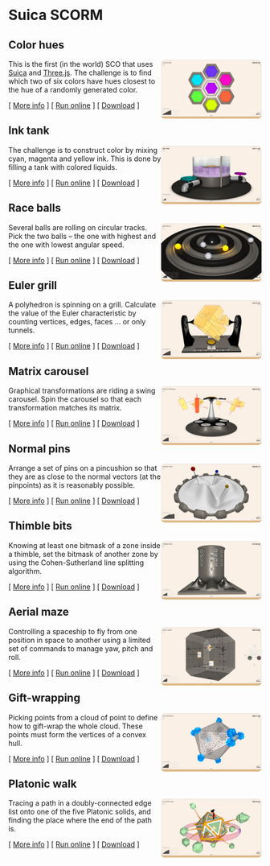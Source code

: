 &nbsp;
# Suica SCORM

<!--
## LMS info

This SCO is used for experiments with SCORM 1.2-complient LMS. It shows the list of elements passed from the LMS to the SCORM. The elements that are read-write can be modified and sent back to the LMS.
-->

## Color hues

<a href="src/color-hues/color-hues.html"><img src="src/color-hues/docs/snapshot.jpg" width="200" style="float:right; border-radius: 0.5em; border-bottom: 0.3em BurlyWood solid;"></a> This is the first (in the world) SCO that uses [Suica](https://boytchev.github.io/suica/) and [Three.js](https://threejs.org/). The challenge is to find which two of six colors have hues closest to the hue of a randomly generated color.

[ <!-- markdown-link-check-disable -->[More info](src/color-hues/index.html)<!-- markdown-link-check-enable --> ] [ [Run online](src/color-hues/color-hues.html) ] [ [Download](bin/color-hues.zip) ]


## Ink tank

<a href="src/ink-tank/ink-tank.html"><img src="src/ink-tank/docs/snapshot.jpg" width="200" style="float:right; border-radius: 0.5em; border-bottom: 0.3em BurlyWood solid;"></a> The challenge is to construct color by mixing cyan, magenta and yellow ink. This is done by filling a tank with colored liquids.

[ <!-- markdown-link-check-disable -->[More info](src/ink-tank/index.html)<!-- markdown-link-check-enable --> ] [ [Run online](src/ink-tank/ink-tank.html) ] [ [Download](bin/ink-tank.zip) ]


## Race balls

<a href="src/race-balls/race-balls.html"><img src="src/race-balls/docs/snapshot.jpg" width="200" style="float:right; border-radius: 0.5em; border-bottom: 0.3em BurlyWood solid;"></a> Several balls are rolling on circular tracks. Pick the two balls &ndash; the one with highest and the one with lowest angular speed.

[ <!-- markdown-link-check-disable -->[More info](src/race-balls/index.html)<!-- markdown-link-check-enable --> ] [ [Run online](src/race-balls/race-balls.html) ] [ [Download](bin/race-balls.zip) ]


## Euler grill

<a href="src/euler-grill/euler-grill.html"><img src="src/euler-grill/docs/snapshot.jpg" width="200" style="float:right; border-radius: 0.5em; border-bottom: 0.3em BurlyWood solid;"></a> A polyhedron is spinning on a grill. Calculate the value of the Euler characteristic by counting vertices, edges, faces ... or only tunnels.

[ <!-- markdown-link-check-disable -->[More info](src/euler-grill/index.html)<!-- markdown-link-check-enable --> ] [ [Run online](src/euler-grill/euler-grill.html) ] [ [Download](bin/euler-grill.zip) ]


## Matrix carousel

<a href="src/matrix-carousel/matrix-carousel.html"><img src="src/matrix-carousel/docs/snapshot.jpg" width="200" style="float:right; border-radius: 0.5em; border-bottom: 0.3em BurlyWood solid;"></a> Graphical transformations are riding a swing carousel. Spin the carousel so that each transformation matches its matrix.

[ <!-- markdown-link-check-disable -->[More info](src/matrix-carousel/index.html)<!-- markdown-link-check-enable --> ] [ [Run online](src/matrix-carousel/matrix-carousel.html) ] [ [Download](bin/matrix-carousel.zip) ]


## Normal pins

<a href="src/normal-pins/normal-pins.html"><img src="src/normal-pins/docs/snapshot.jpg" width="200" style="float:right; border-radius: 0.5em; border-bottom: 0.3em BurlyWood solid;"></a> Arrange a set of pins on a pincushion so that they are as close to the normal vectors (at the pinpoints) as it is reasonably possible.

[ <!-- markdown-link-check-disable -->[More info](src/normal-pins/index.html)<!-- markdown-link-check-enable --> ] [ [Run online](src/normal-pins/normal-pins.html) ] [ [Download](bin/normal-pins.zip) ]


## Thimble bits

<a href="src/thimble-bits/thimble-bits.html"><img src="src/thimble-bits/docs/snapshot.jpg" width="200" style="float:right; border-radius: 0.5em; border-bottom: 0.3em BurlyWood solid;"></a> Knowing at least one bitmask of a zone inside a thimble, set the bitmask of another zone by using the Cohen-Sutherland line splitting algorithm.

[ <!-- markdown-link-check-disable -->[More info](src/thimble-bits/index.html)<!-- markdown-link-check-enable --> ] [ [Run online](src/thimble-bits/thimble-bits.html) ] [ [Download](bin/thimble-bits.zip) ]


## Aerial maze

<a href="src/aerial-maze/aerial-maze.html"><img src="src/aerial-maze/docs/snapshot.jpg" width="200" style="float:right; border-radius: 0.5em; border-bottom: 0.3em BurlyWood solid;"></a> Controlling a spaceship to fly from one position in space to another using a limited set of commands to manage yaw, pitch and roll.

[ <!-- markdown-link-check-disable -->[More info](src/aerial-maze/index.html)<!-- markdown-link-check-enable --> ] [ [Run online](src/aerial-maze/aerial-maze.html) ] [ [Download](bin/aerial-maze.zip) ]


## Gift-wrapping

<a href="src/gift-wrapping/gift-wrapping.html"><img src="src/gift-wrapping/docs/snapshot.jpg" width="200" style="float:right; border-radius: 0.5em; border-bottom: 0.3em BurlyWood solid;"></a> Picking points from a cloud of point to define how to gift-wrap the whole cloud. These points must form the vertices of a convex hull.

[ <!-- markdown-link-check-disable -->[More info](src/gift-wrapping/index.html)<!-- markdown-link-check-enable --> ] [ [Run online](src/gift-wrapping/gift-wrapping.html) ] [ [Download](bin/gift-wrapping.zip) ]


## Platonic walk

<a href="src/platonic-walk/platonic-walk.html"><img src="src/platonic-walk/docs/snapshot.jpg" width="200" style="float:right; border-radius: 0.5em; border-bottom: 0.3em BurlyWood solid;"></a> Tracing a path in a doubly-connected edge list onto one of the five Platonic solids, and finding the place where the end of the path is.

[ <!-- markdown-link-check-disable -->[More info](src/platonic-walk/index.html)<!-- markdown-link-check-enable --> ] [ [Run online](src/platonic-walk/platonic-walk.html) ] [ [Download](bin/platonic-walk.zip) ]

